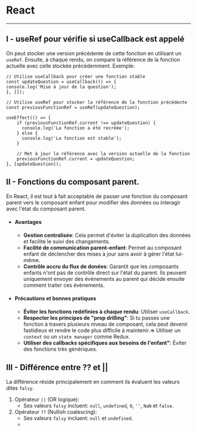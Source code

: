 # React
***
## I - useRef pour vérifie si useCallback est appelé
On peut stocker une version précédente de cette fonction en utilisant un ``useRef``. Ensuite, à chaque rendu, on compare la référence de la fonction actuelle avec celle stockée précédemment.
Exemple:
````
// Utilise useCallback pour créer une fonction stable
const updateQuestion = useCallback(() => {
console.log('Mise à jour de la question');
}, []);
````
````
// Utilise useRef pour stocker la référence de la fonction précédente
const previousFunctionRef = useRef(updateQuestion);
````
````
useEffect(() => {
    if (previousFunctionRef.current !== updateQuestion) {
      console.log('La fonction a été recréée');
    } else {
      console.log('La fonction est stable');
    }
    
    // Met à jour la référence avec la version actuelle de la fonction
    previousFunctionRef.current = updateQuestion;
}, [updateQuestion]);
````

## II - Fonctions du composant parent.
En React, il est tout à fait acceptable de passer une fonction du composant parent vers le composant enfant pour modifier des données ou interagir avec l'état du composant parent.
* #### Avantages
    * **Gestion centralisée**: Cela permet d'éviter la duplication des données et facilite le suivi des changements.
    * **Facilité de communication parent-enfant**: Permet au composant enfant de déclencher des mises à jour sans avoir à gérer l'état lui-même.
    * **Contrôle accru du flux de donées**: Garantit que les composants enfants n'ont pas de contrôle direct sur l'état du parent. Ils peuvent uniquement envoyer des événements au parent qui décide ensuite comment traiter ces événements.
* #### Précautions et bonnes pratiques
    * **Éviter les fonctions redéfinies à chaque rendu**: Utiliser ``useCallback``.
    * **Respecter les principes de "prop drilling"**: Si tu passes une fonction à travers plusieurs niveau de composant, cela peut devenir fastidieux et rendre le code plus difficile à maintenir.=> Utiliser un ``context`` ou un ``state manager`` comme Redux.
    * **Utiliser des callbacks spécifiques aux besoins de l'enfant"**: Éviter des fonctions très génériques.

## III - Différence entre ?? et ||
La différence réside principalement en comment ils évaluent les valeurs dites ``falsy``.
1. Opérateur ``||`` (OR logique):
    * Ses valeurs ``falsy`` incluent: ``null``, ``undefined``, ``0``, ``''``, ``NaN`` et ``false``.
2. Opérateur ``??`` (Nullish coalescing):
    * Ses valeurs ``falsy`` incluent: ``null`` et ``undefined``.
    * 
